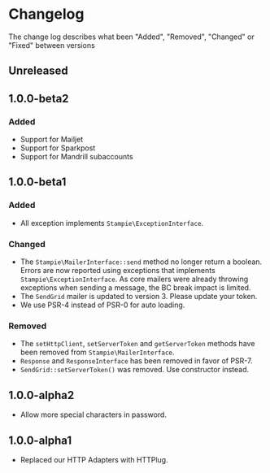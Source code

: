 # Changelog

The change log describes what been "Added", "Removed", "Changed" or "Fixed" between versions

## Unreleased

## 1.0.0-beta2

### Added

- Support for Mailjet
- Support for Sparkpost
- Support for Mandrill subaccounts

## 1.0.0-beta1 

### Added

- All exception implements `Stampie\ExceptionInterface`.

### Changed

- The `Stampie\MailerInterface::send` method no longer return a boolean. Errors are now reported using exceptions that implements `Stampie\ExceptionInterface`. As core mailers were already throwing exceptions when sending a message, the BC break impact is limited.
- The `SendGrid` mailer is updated to version 3. Please update your token.
- We use PSR-4 instead of PSR-0 for auto loading.

### Removed

- The `setHttpClient`, `setServerToken` and `getServerToken` methods have been removed from `Stampie\MailerInterface`.
- `Response` and `ResponseInterface` has been removed in favor of PSR-7.
- `SendGrid::setServerToken()` was removed. Use constructor instead.

## 1.0.0-alpha2

- Allow more special characters in password.

## 1.0.0-alpha1

- Replaced our HTTP Adapters with HTTPlug.
